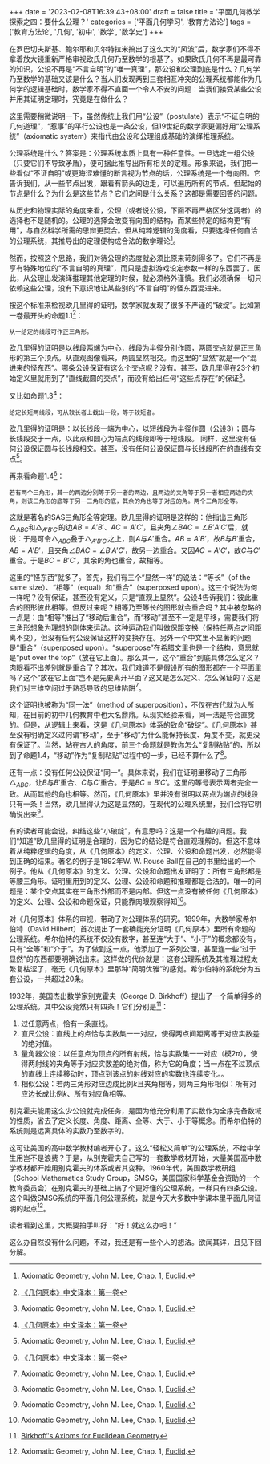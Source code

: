 +++
date = '2023-02-08T16:39:43+08:00'
draft = false
title = '平面几何教学探索之四：要什么公理？'
categories = ['平面几何学习', '教育方法论']
tags = ['教育方法论', '几何', '初中', '数学', '数学史']
+++


在罗巴切夫斯基、鲍尔耶和贝尔特拉米搞出了这么大的“风波”后，数学家们不得不拿着放大镜重新严格审视欧氏几何乃至数学的根基了。如果欧氏几何不再是最可靠的知识，公设不再是“不言自明”的“唯一真理”，那公设和公理到底是什么？几何学乃至数学的基础又该是什么？当人们发现两到三套相互冲突的公理系统都能作为几何学的逻辑基础时，数学家不得不直面一个令人不安的问题：当我们接受某些公设并用其证明定理时，究竟是在做什么？

这里需要稍微说明一下，虽然传统上我们用“公设”（postulate）表示“不证自明的几何道理”，“惹事”的平行公设也是一条公设，但19世纪的数学家更偏好用“公理系统”（axiomatic system）来指代由公设和公理组成基础的演绎推理系统。

公理系统是什么？答案是：公理系统本质上具有一种任意性。一旦选定一组公设（只要它们不导致矛盾），便可据此推导出所有相关的定理。形象来说，我们把一些看似“不证自明”或更晦涩难懂的断言视为节点的话，公理系统是一个有向图。它告诉我们，从一些节点出发，跟着有箭头的边走，可以遍历所有的节点。但起始的节点是什么？为什么是这些节点？它们之间是什么关系？这都是需要回答的问题。

从历史和物理实际的角度来看，公理（或者说公设，下面不再严格区分这两者）的选择也不是随机的。公理的选择会改变有向图的结构，而某些特定的结构更“有用”，与自然科学所需的思辩更契合。但从纯粹逻辑的角度看，只要选择任何自洽的公理系统，其推导出的定理便构成合法的数学理论[^1]。

然而，按照这个思路，我们对待公理的态度就必须比原来苛刻得多了。它们不再是享有特殊地位的“不言自明的真理”，而只是虚拟游戏设定参数一样的东西罢了。因此，从公理出发演绎推理其他定理的时候，就必须格外谨慎。我们必须确保一切只依赖这些公理，没有下意识地让某些别的“不言自明”的怪东西混进来。

按这个标准来检视欧几里得的证明，数学家就发现了很多不严谨的“破绽”。比如第一卷最开头的命题1.1[^2]：
  
    从一给定的线段可作正三角形。

欧几里得的证明是以线段两端为中心，线段为半径分别作圆，两圆交点就是正三角形的第三个顶点。从直观图像看来，两圆显然相交。而这里的“显然”就是一个“混进来的怪东西”。哪条公设保证有这么个交点呢？没有。甚至，欧几里得在23个初始定义里就用到了“直线截圆的交点”，而没有给出任何“这些点存在”的保证[^1]。

又比如命题1.3[^2]：

    给定长短两线段，可从较长者上截出一段，等于较短者。

欧几里得的证明是：以长线段一端为中心，以短线段为半径作圆（公设3）；圆与长线段交于一点，以此点和圆心为端点的线段即等于短线段。
同样，这里没有任何公设保证圆与长线段相交。甚至，没有任何公设保证圆与长线段所在的直线有交点[^1]。

再来看命题1.4[^2]：

    若有两个三角形，其一的两边分别等于另一者的两边，且两边的夹角等于另一者相应两边的夹角，则该三角形的底等于另一三角形的底，其余的角也等于对应的角。两个三角形全等。


这就是著名的SAS三角形全等定理。欧几里得的证明是这样的：他指出三角形$\triangle_{ABC}$和$\triangle_{A'B'C'}$的边$AB = A'B'$、$AC = A'C'$，且夹角$\angle BAC = \angle B'A'C'$后，就说：于是可令$\triangle_{ABC}$叠于$\triangle_{A'B'C'}$之上，则$A$与$A'$重合。$AB = A'B'$，故$B$与$B'$重合，$AB = A'B'$，且夹角$\angle BAC = \angle B'A'C'$，故另一边重合。又因$AC = A'C'$，故$C$与$C'$重合。于是$BC = B'C'$，其余的角也重合，故相等。

这里的“怪东西”就多了。首先，我们有三个“显然一样”的说法：“等长”（of the same size）、“相等”（equal）和“重合”（superposed upon）。这三个说法为何一样呢？没有保证，甚至没有定义，只是“直观上显然”。公设4告诉我们：彼此重合的图形彼此相等。但反过来呢？相等乃至等长的图形就会重合吗？其中被忽略的一点是：由“相等”推出了“移动后重合”，而“移动”甚至不一定是平移，需要我们将三角形想象为理想的刚体来运动。这种运动我们叫做保距变换（保持任两点之间距离不变），但没有任何公设保证这样的变换存在。另外一个中文里不显著的问题是“重合”（superposed upon）。“superpose”在希腊文里也是一个结构，意思就是“put over the top”（放在它上面）。那么其一，这个“重合”到底具体怎么定义？肉眼看不出差别就是重合了？其次，我们难道不是假设所有的图形都在一个平面里吗？这个“放在它上面”岂不是先要离开平面？这又是怎么定义、怎么保证的？这是我们对三维空间过于熟悉导致的思维陷阱[^1]。

这个证明也被称为“同一法”（method of superposition），不仅在古代就为人所知，在目前的初中几何教育中也大名鼎鼎。从现实经验来看，同一法是符合直觉的。但是，从逻辑上来看，这是《几何原本》体系的致命“破绽”。《几何原本》甚至没有明确定义过何谓“移动”，至于“移动”为什么能保持长度、角度不变，就更没有保证了。当然，站在古人的角度，前三个命题就是教你怎么“复制粘贴”的，所以到了命题1.4，“移动”作为“复制粘贴”过程中的一步，已经不算什么了[^1]。

还有一点：没有任何公设保证“同一”。具体来说，我们在证明里移动了三角形$\triangle_{ABC}$，让$B$与$B'$重合、$C$与$C'$重合。于是$BC = B'C'$。这里的等号表示两者完全一致。从而其他的角也相等。然而，《几何原本》里并没有说明以两点为端点的线段只有一条！当然，欧几里得认为这是显然的。在现代的公理系统里，我们会将它明确说出来[^1]。

有的读者可能会说，纠结这些“小破绽”，有意思吗？这是一个有趣的问题。我们“知道”欧几里得的证明是合理的，因为它的结论是符合直观理解的。但这不意味着从纯粹逻辑的角度，从《几何原本》的定义、公理、公设和命题出发，必然能得到正确的结果。著名的例子是1892年W. W. Rouse Ball在自己的书里给出的一个例子。他从《几何原本》的定义、公理、公设和命题出发证明了：所有三角形都是等腰三角形。证明里用到的定义、公理、公设和命题和推理都是合法的。唯一的问题是：某个交点其实在三角形外部而不是内部。但这一点没有被任何《几何原本》的定义、公理、公设和命题保证，只能靠肉眼观察得知[^1]。

对《几何原本》体系的审视，带动了对公理体系的研究。1899年，大数学家希尔伯特（David Hilbert）首次提出了一套确能充分证明《几何原本》里所有命题的公理系统。希尔伯特的系统不仅没有数字，甚至连“大于”、“小于”的概念都没有，只有“全等”和“介于”。为了做到这一点，他添加了一系列公理，甚至连一些“过于显然”的东西都要明确说出来。这样做的代价就是：这套公理系统及其推理过程太繁复枯涩了，毫无《几何原本》里那种“简明优雅”的感觉。希尔伯特的系统分为五套公设，一共超过20条。

<!-- 希尔伯特对公理系统提出三个要求：相容性、独立性和完备性。 -->

1932年，美国杰出数学家别克霍夫（George D. Birkhoff）提出了一个简单得多的公理系统。其中公设竟然只有四条！它们分别是[^3]：
1. 过任意两点，恰有一条直线。
2. 直尺公设：直线上的点恰与实数集一一对应，使得两点间距离等于对应实数差的绝对值。
3. 量角器公设：以任意点为顶点的所有射线，恰与实数集一一对应（模$2\pi$），使得两射线的夹角等于对应实数差的绝对值，称为它的角度；当一点在不过顶点的直线上连续移动时，顶点到该点的射线对应的实数也连续变化。。
4. 相似公设：若两三角形对应边成比例$k$且夹角相等，则两三角形相似：所有对应边长成比例$k$、所有对应角相等。

别克霍夫能用这么少公设就完成任务，是因为他充分利用了实数作为全序完备数域的性质，省去了定义长度、角度、距离、全等、大于、小于等概念。而希尔伯特的系统则是远离具体的实数乃至数字的。

这可让美国的高中数学教材编者开心了。这么“轻松又简单”的公理系统，不给中学生用岂不是浪费？于是，从别克霍夫自己写的一套数学教材开始，大量美国高中数学教材都开始用别克霍夫的体系或者其变种。1960年代，美国数学教研组（School Mathematics Study Group，SMSG，美国国家科学基金会资助的一个教育委员会）在别克霍夫的基础上搞了个更好懂的公理系统，一样只有四条公设。
这个叫做SMSG系统的平面几何公理系统，就是今天大多数中学课本里平面几何证明的起点[^1]。

读者看到这里，大概要拍手叫好：“好！就这么办吧！”

这么办自然没有什么问题，不过，我还是有一些个人的想法。欲闻其详，且见下回分解。

[^1]:Axiomatic Geometry, John M. Lee, Chap. 1, [Euclid](https://sites.math.washington.edu/~lee/Books/AG/amstext-21-prev.pdf).

[^2]:[《几何原本》中文译本：第一卷](http://www.mathsgreat.com/SC/elementsII/elementsII_01.html)

[^3]:[Birkhoff's Axioms for Euclidean Geometry](https://www.ms.uky.edu/~droyster/courses/fall11/ma341/axioms/Birkhoff.htm)

<!-- [SMSG Axioms for Euclidean Geometry](https://www.math.stonybrook.edu/~scott/mat515.fall14/smsg.pdf) -->